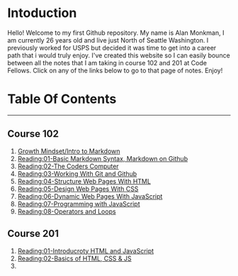 # Intoduction  
Hello! Welcome to my first Github repository. My name is Alan Monkman, I am currently 26 years old and live just North of Seattle Washington. I previously worked for USPS but decided it was time to get into a career path that i would truly enjoy. I've created this website so I can easily bounce between all the notes that I am taking in course 102 and 201 at Code Fellows. Click on any of the links below to go to that page of notes. Enjoy!  


# Table Of Contents  

---


## Course 102  
1. [Growth Mindset/Intro to Markdown](GrowthMindset.md)  
2. [Reading:01-Basic Markdown Syntax, Markdown on Github ](LearningMarkdown.md)  
3. [Reading:02-The Coders Computer](Thecoderscomputer.md)  
4. [Reading:03-Working With Git and Github](Revisionsandthecloud.md)  
5. [Reading:04-Structure Web Pages With HTML](StructureWebPagesWithHTML.md)   
6. [Reading:05-Design Web Pages With CSS](DesignwebpageswithCSS.md)  
7. [Reading:06-Dynamic Web Pages With JavaScript](DynamicwebpageswithJavaScript.md)  
8. [Reading:07-Programming with JavaScript](ProgrammingwithJavaScript.md)  
9. [Reading:08-Operators and Loops](OperatorsAndLoops.md)  


## Course 201  
1. [Reading:01-Introducroty HTML and JavaScript](IntroductoryHTMLandJavaScript.md)  
2. [Reading:02-Basics of HTML, CSS & JS](class-02.md)
3. 


